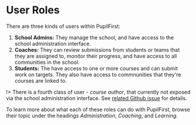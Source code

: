 # User Roles

There are three kinds of users within PupilFirst:

1. **School Admins:** They manage the school, and have access to the school administration interface.
2. **Coaches:** They can review submissions from students or teams that they are assigned to, monitor their progress, and have access to all communities in the school.
3. **Students:** The have access to one or more courses and can submit work on targets. They also have access to commnunities that they're courses are linked to.

!> There is a fourth class of user - _course author_, that currently not exposed via the school administration interface. See [related Github issue](https://github.com/SVdotCO/pupilfirst/issues/125) for details.

To learn more about what each of these roles can do with PupilFirst, browse their topic under the headings _Administration_, _Coaching_, and _Learning_.
